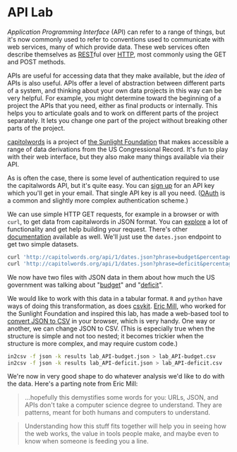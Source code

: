 # API Lab

_Application Programming Interface_ (API) can refer to a range of things, but it's now commonly used to refer to conventions used to communicate with web services, many of which provide data. These web services often describe themselves as [REST](http://en.wikipedia.org/wiki/Representational_state_transfer)ful over [HTTP](http://en.wikipedia.org/wiki/Http), most commonly using the GET and POST methods.

APIs are useful for accessing data that they make available, but the _idea_ of APIs is also useful. APIs offer a level of abstraction between different parts of a system, and thinking about your own data projects in this way can be very helpful. For example, you might determine toward the beginning of a project the APIs that you need, either as final products or internally. This helps you to articulate goals and to work on different parts of the project separately. It lets you change one part of the project without breaking other parts of the project.

[capitolwords](http://capitolwords.org/) is a project of [the Sunlight Foundation](http://sunlightfoundation.com/) that makes accessible a range of data derivations from the US Congressional Record. It's fun to play with their web interface, but they also make many things available via their API.

As is often the case, there is some level of authentication required to use the capitalwords API, but it's quite easy. You can [sign up](http://sunlightfoundation.com/api/accounts/register/) for an API key which you'll get in your email. That single API key is all you need. ([OAuth](http://oauth.net/) is a common and slightly more complex authentication scheme.)

We can use simple HTTP GET requests, for example in a browser or with `curl`, to get data from capitalwords in JSON format. You can [explore](http://tryit.sunlightfoundation.com/capitolwords) a lot of functionality and get help building your request. There's other [documentation](http://capitolwords.org/api/1/) available as well. We'll just use the `dates.json` endpoint to get two simple datasets.

```bash
curl 'http://capitolwords.org/api/1/dates.json?phrase=budget&percentages=true&granularity=year&apikey=YOUR_KEY_HERE' > lab_API-budget.json
curl 'http://capitolwords.org/api/1/dates.json?phrase=deficit&percentages=true&granularity=year&apikey=YOUR_KEY_HERE' > lab_API-deficit.json
```

We now have two files with JSON data in them about how much the US government was talking about "[budget](lab_API-budget.json)" and "[deficit](lab_API-deficit.json)".

We would like to work with this data in a tabular format. `R` and `python` have ways of doing this transformation, as does [csvkit](http://csvkit.readthedocs.org/). [Eric Mill](https://twitter.com/konklone), who worked for the Sunlight Foundation and inspired this lab, has made a web-based tool to [convert JSON to CSV](http://konklone.io/json/) in your browser, which is very handy. One way or another, we can change JSON to CSV. (This is especially true when the structure is simple and not too nested; it becomes trickier when the structure is more complex, and may require custom code.)

```bash
in2csv -f json -k results lab_API-budget.json > lab_API-budget.csv
in2csv -f json -k results lab_API-deficit.json > lab_API-deficit.csv
```

We're now in very good shape to do whatever analysis we'd like to do with the data. Here's a parting note from Eric Mill:

> ...hopefully this demystifies some words for you: URLs, JSON, and APIs don't take a computer science degree to understand. They are patterns, meant for both humans and computers to understand.

> Understanding how this stuff fits together will help you in seeing how the web works, the value in tools people make, and maybe even to know when someone is feeding you a line.
